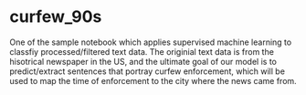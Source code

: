 # curfew_90s

One of the sample notebook which applies supervised machine learning to classfiy processed/filtered text data. The originial text data is from the hisotrical newspaper in the US, and the ultimate goal of our model is to predict/extract sentences that portray curfew enforcement, which will be used to map the time of enforcement to the city where the news came from.  

